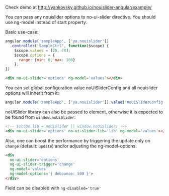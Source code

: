 Check demo at http://yankovsky.github.io/nouislider-angular/example/

You can pass any nouislider options to no-ui-slider directive. You should use ng-model instead of start property.

Basic use-case:

```javascript
angular.module('sampleApp', ['ya.nouislider'])
  .controller('SampleCtrl', function($scope) {
    $scope.values = [20, 70];
    $scope.options = {
      range: {min: 0, max: 100}
    };
})
```
```html
<div no-ui-slider='options' ng-model='values'></div>
```

You can set global configuration value noUiSliderConfig and all nouislider options will inherit from it:

```javascript
angular.module('sampleApp', ['ya.nouislider']).value('noUiSliderConfig', {step: 1})
```

noUiSlider library can also be passed to element, otherwise it is expected to be found from `window.noUiSlider`:

```html
<!-- $scope.lib = noUiSlider || window.noUiSlider; -->
<div no-ui-slider='options' no-ui-slider-lib='lib' ng-model='values'></div>
```

Also, one can boost the performance by triggering the update only on `change` (default: `update`) and/or adjusting the ng-model-options:

```html
<div
  no-ui-slider='options'
  ng-ui-slider-trigger='change'
  ng-model='values'
  ng-model-options='{ debounce: 500 }'>
</div>
```

Field can be disabled with `ng-disabled='true'`

